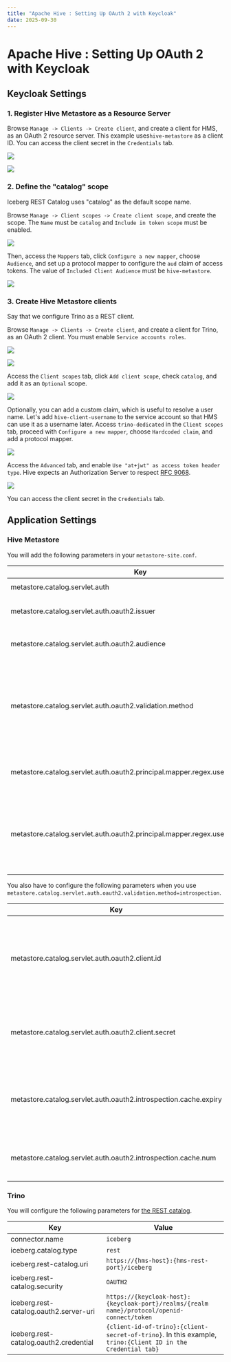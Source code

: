 ```yaml
---
title: "Apache Hive : Setting Up OAuth 2 with Keycloak"
date: 2025-09-30
---
```


# Apache Hive : Setting Up OAuth 2 with Keycloak

## Keycloak Settings

### 1. Register Hive Metastore as a Resource Server

Browse `Manage -> Clients -> Create client`, and create a client for HMS, as an OAuth 2 resource server. This example uses`hive-metastore` as a client ID. You can access the client secret in the `Credentials` tab.

![](../images/keycloak/resource-server-hive-metastore-1.png)

![](../images/keycloak/resource-server-hive-metastore-2.png)

### 2. Define the "catalog" scope

Iceberg REST Catalog uses "catalog" as the default scope name.

Browse `Manage -> Client scopes -> Create client scope`, and create the scope. The `Name` must be `catalog` and `Include in token scope` must be enabled.

![](../images/keycloak/scope-catalog-1.png)

Then, access the `Mappers` tab, click `Configure a new mapper`, choose `Audience`, and set up a protocol mapper to configure the `aud` claim of access tokens. The value of `Included Client Audience` must be `hive-metastore`.

![](../images/keycloak/scope-catalog-2.png)

### 3. Create Hive Metastore clients

Say that we configure Trino as a REST client.

Browse `Manage -> Clients -> Create client`, and create a client for Trino, as an OAuth 2 client. You must enable `Service accounts roles`.

![](../images/keycloak/client-trino-1.png)

![](../images/keycloak/client-trino-2.png)

Access the `Client scopes` tab, click `Add client scope`, check `catalog`, and add it as an `Optional` scope.

![](../images/keycloak/client-trino-3.png)

Optionally, you can add a custom claim, which is useful to resolve a user name. Let's add `hive-client-username` to the service account so that HMS can use it as a username later. Access `trino-dedicated` in the `Client scopes` tab, proceed with `Configure a new mapper`, choose `Hardcoded claim`, and add a protocol mapper.

![](../images/keycloak/client-trino-4.png)

Access the `Advanced` tab, and enable `Use "at+jwt" as access token header type`. Hive expects an Authorization Server to respect [RFC 9068](https://datatracker.ietf.org/doc/rfc9068/).

![](../images/keycloak/client-trino-5.png)

You can access the client secret in the `Credentials` tab.

## Application Settings

### Hive Metastore

You will add the following parameters in your `metastore-site.conf`.

| Key | Required? | Default | Value |
|-|-|-|-|
| metastore.catalog.servlet.auth | Yes | `jwt` | You have to choose `oauth2` |
| metastore.catalog.servlet.auth.oauth2.issuer | Yes | N/A | `https://{keycloak-host}:{keycloak-port}/realms/{realm name}` |
| metastore.catalog.servlet.auth.oauth2.audience | Yes | N/A | The client ID of HMS. In this example, `hive-metastore` |
| metastore.catalog.servlet.auth.oauth2.validation.method | No | `jwt` | Choose `introspection` if you prefer to use [RFC 7662 - OAuth 2.0 Token Introspection](https://datatracker.ietf.org/doc/html/rfc7662). Token Introspection can be required when you use [lightweight access token](https://www.keycloak.org/docs/latest/server_admin/#_using_lightweight_access_token) |
| metastore.catalog.servlet.auth.oauth2.principal.mapper.regex.username.field | No | `sub` | The claim name which includes a username. In this example, `hive-client-username` |
| metastore.catalog.servlet.auth.oauth2.principal.mapper.regex.username.pattern | No | `(.*)` | The pattern to extract a username from the claim. For example, you can specify `(.*)@example.com` to use the local part of an email address as a username |

You also have to configure the following parameters when you use `metastore.catalog.servlet.auth.oauth2.validation.method=introspection`.

| Key | Required? | Default | Value |
|-|-|-|-|
| metastore.catalog.servlet.auth.oauth2.client.id | Yes | N/A | You must put the client ID of HMS when you use Token Introspection. In this example, `hive-metastore` |
| metastore.catalog.servlet.auth.oauth2.client.secret | Yes | N/A | You must put the client secret of HMS when you use Token Introspection |
| metastore.catalog.servlet.auth.oauth2.introspection.cache.expiry | No | 60s | The expiry time of the Token Introspection cache. `0` if you want to disable the cache |
| metastore.catalog.servlet.auth.oauth2.introspection.cache.num | No | 1000 | The number of entries for the Token Introspection cache |

### Trino

You will configure the following parameters for [the REST catalog](https://trino.io/docs/current/object-storage/metastores.html#iceberg-rest-catalog).

| Key | Value |
|-|-|
| connector.name | `iceberg` |
| iceberg.catalog.type | `rest` |
| iceberg.rest-catalog.uri | `https://{hms-host}:{hms-rest-port}/iceberg` |
| iceberg.rest-catalog.security | `OAUTH2` |
| iceberg.rest-catalog.oauth2.server-uri | `https://{keycloak-host}:{keycloak-port}/realms/{realm name}/protocol/openid-connect/token` |
| iceberg.rest-catalog.oauth2.credential | `{client-id-of-trino}:{client-secret-of-trino}`. In this example, `trino:{Client ID in the Credential tab}` |
